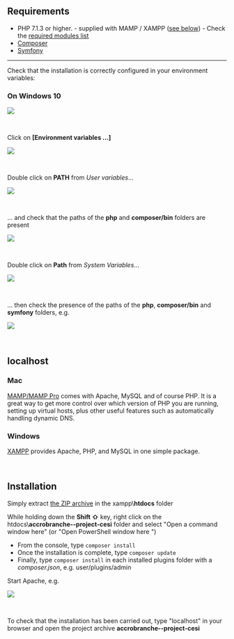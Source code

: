 ## Requirements

- PHP 7.1.3 or higher. - supplied with MAMP / XAMPP ([see below](#localhost)) - Check the [required modules list](https://learn.getgrav.org/basics/requirements#php-requirements)
- [Composer](https://getcomposer.org/download/)
- [Symfony](https://symfony.com/download)

---

Check that the installation is correctly configured in your environment variables:

### On Windows 10

![](images/variable.png)

<br/>

Click on **[Environment variables ...]**

![](images/variable_env.png)

<br/>

Double click on **PATH** from *User variables*...

![](images/path.png)

<br/>

... and check that the paths of the **php** and **composer/bin** folders are present

![](images/path_chemin.png)

<br/>

Double click on **Path** from *System Variables*...

![](images/path_sys.png)

<br/>

... then check the presence of the paths of the **php**, **composer/bin** and **symfony** folders, e.g.

![](images/path_sys_chemin.png)

<br/>

## localhost

### Mac
[MAMP/MAMP Pro](mamp.info) comes with Apache, MySQL and of course PHP. It is a great way to get more control over which version of PHP you are running, setting up virtual hosts, plus other useful features such as automatically handling dynamic DNS.

### Windows
[XAMPP](https://www.apachefriends.org/index.html) provides Apache, PHP, and MySQL in one simple package.

<br/>

## Installation

Simply extract [the ZIP archive](https://github.com/nstardust/accrobranche--projet-cesi/archive/main.zip) in the xampp\\**htdocs** folder

While holding down the **Shift &#8679;** key, right click on the htdocs\\**accrobranche--project-cesi** folder and select "Open a command window here" (or "Open PowerShell window here ")

- From the console, type ``composer install``
- Once the installation is complete, type ``composer update``
- Finally, type ``composer install`` in each installed plugins folder with a *composer.json*, e.g. user/plugins/admin

Start Apache, e.g.

![](images/xampp.png)

<br/>

To check that the installation has been carried out, type "localhost" in your browser and open the project archive **accrobranche--project-cesi**